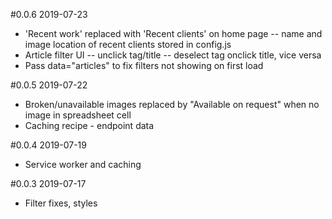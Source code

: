 #0.0.6 2019-07-23
* 'Recent work' replaced with 'Recent clients' on home page
  -- name and image location of recent clients stored in config.js
* Article filter UI 
  -- unclick tag/title 
  -- deselect tag onclick title, vice versa
* Pass data="articles" to fix filters not showing on first load

#0.0.5 2019-07-22
* Broken/unavailable images replaced by "Available on request" when no image in spreadsheet cell
* Caching recipe - endpoint data

#0.0.4 2019-07-19
* Service worker and caching

#0.0.3 2019-07-17
* Filter fixes, styles

